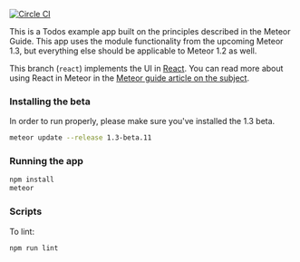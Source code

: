 [![Circle CI](https://circleci.com/gh/meteor/todos.svg?style=svg)](https://circleci.com/gh/meteor/todos)

This is a Todos example app built on the principles described in the Meteor Guide. This app uses the module functionality from the upcoming Meteor 1.3, but everything else should be applicable to Meteor 1.2 as well.

This branch (`react`) implements the UI in [React](https://facebook.github.io/react/index.html). You can read more about using React in Meteor in the [Meteor guide article on the subject](http://guide.meteor.com/v1.3/react.html).

### Installing the beta

In order to run properly, please make sure you've installed the 1.3 beta.

```bash
meteor update --release 1.3-beta.11
```

### Running the app

```bash
npm install
meteor
```

### Scripts

To lint:

```bash
npm run lint
```
